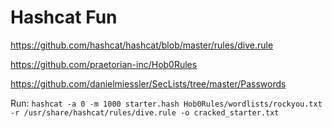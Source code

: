 # Hashcat Fun

https://github.com/hashcat/hashcat/blob/master/rules/dive.rule

https://github.com/praetorian-inc/Hob0Rules

https://github.com/danielmiessler/SecLists/tree/master/Passwords

Run: `hashcat -a 0 -m 1000 starter.hash Hob0Rules/wordlists/rockyou.txt  -r /usr/share/hashcat/rules/dive.rule -o cracked_starter.txt`